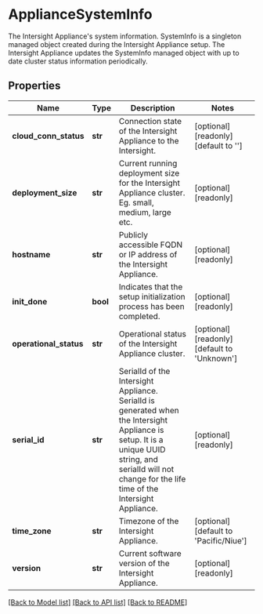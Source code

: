 # ApplianceSystemInfo

The Intersight Appliance's system information. SystemInfo is a singleton managed object created during the Intersight Appliance setup. The Intersight Appliance updates the SystemInfo managed object with up to date cluster status information periodically. 
## Properties
Name | Type | Description | Notes
------------ | ------------- | ------------- | -------------
**cloud_conn_status** | **str** | Connection state of the Intersight Appliance to the Intersight.    | [optional] [readonly] [default to '']
**deployment_size** | **str** | Current running deployment size for the Intersight Appliance cluster. Eg. small, medium, large etc.   | [optional] [readonly] 
**hostname** | **str** | Publicly accessible FQDN or IP address of the Intersight Appliance.   | [optional] [readonly] 
**init_done** | **bool** | Indicates that the setup initialization process has been completed.   | [optional] [readonly] 
**operational_status** | **str** | Operational status of the Intersight Appliance cluster.   | [optional] [readonly] [default to 'Unknown']
**serial_id** | **str** | SerialId of the Intersight Appliance. SerialId is generated when the Intersight Appliance is setup. It is a unique UUID string, and serialId will not change for the life time of the Intersight Appliance.   | [optional] [readonly] 
**time_zone** | **str** | Timezone of the Intersight Appliance.   | [optional] [default to 'Pacific/Niue']
**version** | **str** | Current software version of the Intersight Appliance.    | [optional] [readonly] 

[[Back to Model list]](../README.md#documentation-for-models) [[Back to API list]](../README.md#documentation-for-api-endpoints) [[Back to README]](../README.md)


